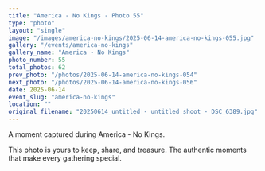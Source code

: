 ```yaml
---
title: "America - No Kings - Photo 55"
type: "photo"
layout: "single"
image: "/images/america-no-kings/2025-06-14-america-no-kings-055.jpg"
gallery: "/events/america-no-kings"
gallery_name: "America - No Kings"
photo_number: 55
total_photos: 62
prev_photo: "/photos/2025-06-14-america-no-kings-054"
next_photo: "/photos/2025-06-14-america-no-kings-056"
date: 2025-06-14
event_slug: "america-no-kings"
location: ""
original_filename: "20250614_untitled - untitled shoot - DSC_6389.jpg"
---
```


A moment captured during America - No Kings.

This photo is yours to keep, share, and treasure. The authentic moments that make every gathering special.